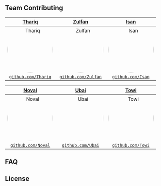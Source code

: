 ## Team Contributing

|                 <a href="#" target="_blank">**Thariq**</a>                 |                 <a href="#" target="_blank">**Zulfan**</a>                 |                 <a href="#" target="_blank">**Isan**</a>                 |
| :---------------------------------------------------------------------------------------------------------: | :---------------------------------------------------------------------------------------------------------: | :---------------------------------------------------------------------------------------------------------: |
| <img src="https://github.com/Bayyeee/test/blob/main/Towi.jpg" alt="Thariq" style="border-radius: 50%; width: 150px; height: 150px;"> | <img src="https://github.com/Bayyeee/test/blob/main/Towi.jpg" alt="Zulfan" style="border-radius: 50%; width: 150px; height: 150px;"> | <img src="https://github.com/Bayyeee/test/blob/main/Towi.jpg" alt="Isan" style="border-radius: 50%; width: 150px; height: 150px;"> |
|         <a href="#" target="_blank">`github.com/Thariq`</a>          |         <a href="#" target="_blank">`github.com/Zulfan`</a>          |         <a href="#" target="_blank">`github.com/Isan`</a>          |

|                 <a href="#" target="_blank">**Noval**</a>                 |                 <a href="#" target="_blank">**Ubai**</a>                 |                 <a href="#" target="_blank">**Towi**</a>                 |
| :---------------------------------------------------------------------------------------------------------: | :---------------------------------------------------------------------------------------------------------: | :---------------------------------------------------------------------------------------------------------: |
| <img src="https://github.com/Bayyeee/test/blob/main/Towi.jpg" alt="Noval" style="border-radius: 50%; width: 150px; height: 150px;"> | <img src="https://github.com/Bayyeee/test/blob/main/Towi.jpg" alt="Ubai" style="border-radius: 50%; width: 150px; height: 150px;"> | <img src="https://github.com/Bayyeee/test/blob/main/Towi.jpg" alt="Towi" style="border-radius: 50%; width: 150px; height: 150px;"> |
|         <a href="#" target="_blank">`github.com/Noval`</a>          |         <a href="#" target="_blank">`github.com/Ubai`</a>          |         <a href="#" target="_blank">`github.com/Towi`</a>          |


## FAQ

## License

